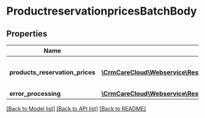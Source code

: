 # ProductreservationpricesBatchBody

## Properties
Name | Type | Description | Notes
------------ | ------------- | ------------- | -------------
**products_reservation_prices** | [**\CrmCareCloud\Webservice\RestApi\Client\Model\ProductReservationPrice[]**](ProductReservationPrice.md) | List of the product reservation prices. | 
**error_processing** | [**\CrmCareCloud\Webservice\RestApi\Client\Model\ErrorProcessing**](ErrorProcessing.md) |  | [optional] 

[[Back to Model list]](../../README.md#documentation-for-models) [[Back to API list]](../../README.md#documentation-for-api-endpoints) [[Back to README]](../../README.md)


